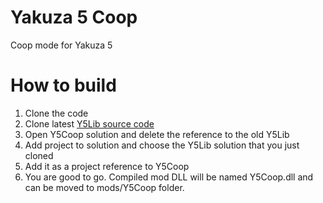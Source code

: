 # Yakuza 5 Coop
 Coop mode for Yakuza 5
 
# How to build
1) Clone the code
2) Clone latest [Y5Lib source code](https://github.com/Fronkln/Y5Lib)
3) Open Y5Coop solution and delete the reference to the old Y5Lib
4) Add project to solution and choose the Y5Lib solution that you just cloned
5) Add it as a project reference to Y5Coop
6) You are good to go. Compiled mod DLL will be named Y5Coop.dll and can be moved to mods/Y5Coop folder.
